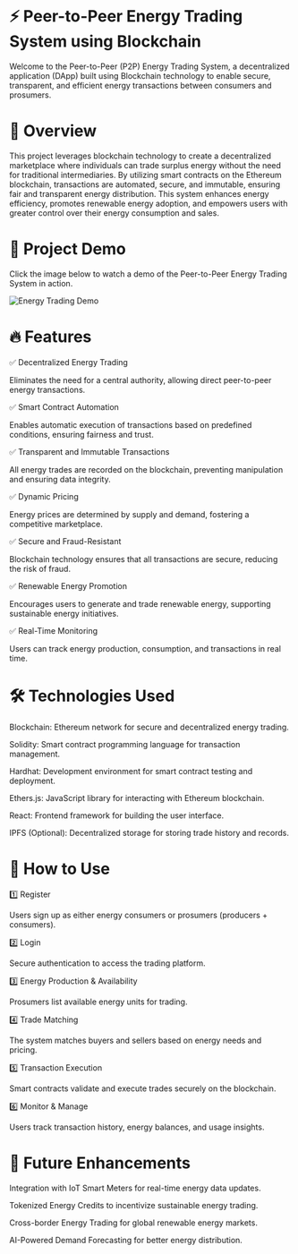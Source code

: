 # ⚡ Peer-to-Peer Energy Trading System using Blockchain

Welcome to the Peer-to-Peer (P2P) Energy Trading System, a decentralized application (DApp) built using Blockchain technology to enable secure, transparent, and efficient energy transactions between consumers and prosumers.

# 📌 Overview

This project leverages blockchain technology to create a decentralized marketplace where individuals can trade surplus energy without the need for traditional intermediaries. By utilizing smart contracts on the Ethereum blockchain, transactions are automated, secure, and immutable, ensuring fair and transparent energy distribution. This system enhances energy efficiency, promotes renewable energy adoption, and empowers users with greater control over their energy consumption and sales.

# 🎥 Project Demo

Click the image below to watch a demo of the Peer-to-Peer Energy Trading System in action.

![Energy Trading Demo](https://drive.google.com/file/d/1NfWkgFfHTXqyRYik0uhDgQNpSZhoG3SJ/view?usp=sharing/)

# 🔥 Features

✅ Decentralized Energy Trading

Eliminates the need for a central authority, allowing direct peer-to-peer energy transactions.

✅ Smart Contract Automation

Enables automatic execution of transactions based on predefined conditions, ensuring fairness and trust.

✅ Transparent and Immutable Transactions

All energy trades are recorded on the blockchain, preventing manipulation and ensuring data integrity.

✅ Dynamic Pricing

Energy prices are determined by supply and demand, fostering a competitive marketplace.

✅ Secure and Fraud-Resistant

Blockchain technology ensures that all transactions are secure, reducing the risk of fraud.

✅ Renewable Energy Promotion

Encourages users to generate and trade renewable energy, supporting sustainable energy initiatives.

✅ Real-Time Monitoring

Users can track energy production, consumption, and transactions in real time.

# 🛠️ Technologies Used

Blockchain: Ethereum network for secure and decentralized energy trading.

Solidity: Smart contract programming language for transaction management.

Hardhat: Development environment for smart contract testing and deployment.

Ethers.js: JavaScript library for interacting with Ethereum blockchain.

React: Frontend framework for building the user interface.

IPFS (Optional): Decentralized storage for storing trade history and records.

# 🔑 How to Use

1️⃣ Register

Users sign up as either energy consumers or prosumers (producers + consumers).

2️⃣ Login

Secure authentication to access the trading platform.

3️⃣ Energy Production & Availability

Prosumers list available energy units for trading.

4️⃣ Trade Matching

The system matches buyers and sellers based on energy needs and pricing.

5️⃣ Transaction Execution

Smart contracts validate and execute trades securely on the blockchain.

6️⃣ Monitor & Manage

Users track transaction history, energy balances, and usage insights.

# 🚀 Future Enhancements

Integration with IoT Smart Meters for real-time energy data updates.

Tokenized Energy Credits to incentivize sustainable energy trading.

Cross-border Energy Trading for global renewable energy markets.

AI-Powered Demand Forecasting for better energy distribution.
